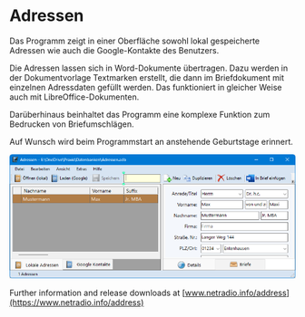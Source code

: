 # Adressen

Das Programm zeigt in einer Oberfläche sowohl lokal gespeicherte Adressen wie auch die Google-Kontakte des Benutzers.

Die Adressen lassen sich in Word-Dokumente übertragen. Dazu werden in der Dokumentvorlage Textmarken erstellt, die dann im Briefdokument mit einzelnen Adressdaten gefüllt werden.
Das funktioniert in gleicher Weise auch mit LibreOffice-Dokumenten.

Darüberhinaus beinhaltet das Programm eine komplexe Funktion zum Bedrucken von Briefumschlägen.

Auf Wunsch wird beim Programmstart an anstehende Geburtstage erinnert.

![Screenshot](Adressen.png)

Further information and release downloads at [www.netradio.info/address](https://www.netradio.info/address)
